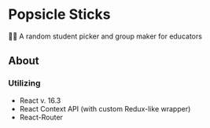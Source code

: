 # Popsicle Sticks

🙋‍♀️ A random student picker and group maker for educators

## About

### Utilizing
- React v. 16.3
- React Context API (with custom Redux-like wrapper)
- React-Router